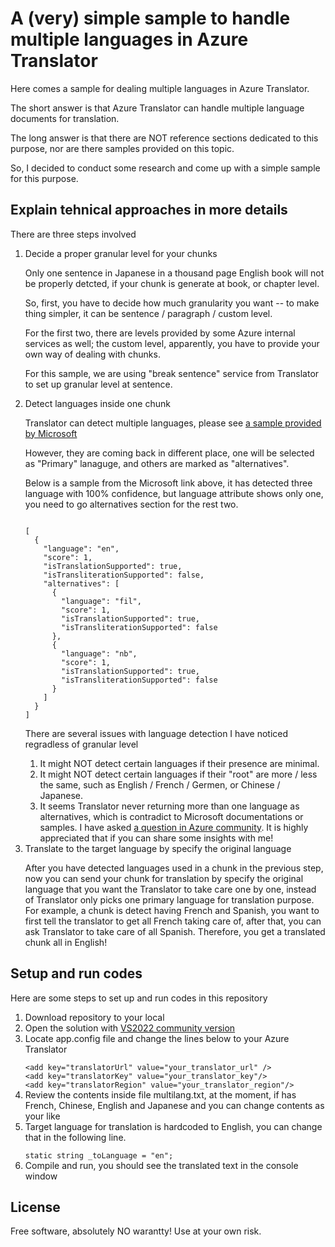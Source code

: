 <h1>A (very) simple sample to handle multiple languages in Azure Translator</h1>
<p>Here comes a sample for dealing multiple languages in Azure Translator.</p>
<p>The short answer is that Azure Translator can handle multiple language documents for translation.</p>
<p>The long answer is that there are NOT reference sections dedicated to this purpose, nor are there samples provided on this topic.</p>
<p>So, I decided to conduct some research and come up with a simple sample for this purpose.</p>
<h2>Explain tehnical approaches in more details</h2>
There are three steps involved 
<ol>
<li>Decide a proper granular level for your chunks</li>
<p>Only one sentence in Japanese in a thousand page English book will not be properly detcted, if your chunk is generate at book, or chapter level.</p>  
<p>So, first, you have to decide how much granularity you want -- to make thing simpler, it can be sentence / paragraph / custom level.</p>
<p>For the first two, there are levels provided by some Azure internal services as well; the custom level, apparently, you have to provide your own way of dealing with chunks.</p>
<p>For this sample, we are using "break sentence" service from Translator to set up granular level at sentence.</p>
<li>Detect languages inside one chunk</li>
<p>Translator can detect multiple languages, please see <a href="https://learn.microsoft.com/en-us/rest/api/cognitiveservices/translator/translator/detect?tabs=HTTP">a sample provided by Microsoft</a></p>
<p>However, they are coming back in different place, one will be selected as "Primary" lanaguge, and others are marked as "alternatives".</p>
<p>Below is a sample from the Microsoft link above, it has detected three language with 100% confidence, but language attribute shows only one, you need to go alternatives section for the rest two.</p> 
<code>
[
  {
    "language": "en",
    "score": 1,
    "isTranslationSupported": true,
    "isTransliterationSupported": false,
    "alternatives": [
      {
        "language": "fil",
        "score": 1,
        "isTranslationSupported": true,
        "isTransliterationSupported": false
      },
      {
        "language": "nb",
        "score": 1,
        "isTranslationSupported": true,
        "isTransliterationSupported": false
      }
    ]
  }
]
</code>
<p>There are several issues with language detection I have noticed regradless of granular level</p>
<ol>
  <li>It might NOT detect certain languages if their presence are minimal.</li>
  <li>It might NOT detect certain languages if their "root" are more / less the same, such as English / French / Germen, or Chinese / Japanese.</li>
  <li>It seems Translator never returning more than one language as alternatives, which is contradict to Microsoft documentations or samples.  I have asked <a href="https://learn.microsoft.com/en-us/answers/questions/1155532/azure-translator-can-only-detect-up-to-two-languag.html">a question in Azure community</a>.  It is highly appreciated that if you can share some insights with me!</li>
</ol>  
<li>Translate to the target language by specify the original language</li>
<p>After you have detected languages used in a chunk in the previous step, now you can send your chunk for translation by specify the original language that you want the Translator to take care one by one, instead of Translator only picks one primary language for translation purpose.  For example, a chunk is detect having French and Spanish, you want to first tell the translator to get all French taking care of, after that, you can ask Translator to take care of all Spanish.  Therefore, you get a translated chunk all in English!</p>
</ol>  
<h2>Setup and run codes</h2>
Here are some steps to set up and run codes in this repository
<ol>
<li>Download repository to your local</li>
<li>Open the solution with <a href="https://visualstudio.microsoft.com/vs/">VS2022 community version</a></li>
<li>Locate app.config file and change the lines below to your Azure Translator</li>
<code>
&lt;add key="translatorUrl" value="your_translator_url" /&gt;
&lt;add key="translatorKey" value="your_translator_key"/&gt;
&lt;add key="translatorRegion" value="your_translator_region"/&gt;
</code>
<li>Review the contents inside file multilang.txt, at the moment, if has French, Chinese, English and Japanese and you can change contents as your like</li>
<li>Target language for translation is hardcoded to English, you can change that in the following line.</li>
<code>
static string _toLanguage = "en";
</code>
<li>Compile and run, you should see the translated text in the console window</li>
</ol>
<h2>License</h2>
<p>Free software, absolutely NO warantty!  Use at your own risk.</p>  
